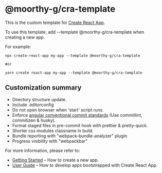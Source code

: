 # @moorthy-g/cra-template

This is the custom template for [Create React App](https://github.com/facebook/create-react-app).

To use this template, add --template @moorthy-g/cra-template when creating a new app.

For example:

```
npx create-react-app my-app --template @moorthy-g/cra-template

#or

yarn create react-app my-app --template @moorthy-g/cra-template
```

## Customization summary

- Directory structure update.
- Include .editorconfig
- Do not open browser when 'start' script runs.
- Enforce [angular conventional commit standards](https://github.com/conventional-changelog/commitlint) (Use commitlint, commitizen & husky).
- Format staged files in pre-commit hook with prettier & pretty-quick.
- Shorter css modules classname in build.
- Bundle reporting with "webpack-bundle-analyzer" plugin
- Progress visibility with "webpackbar"

For more information, please refer to:

- [Getting Started](https://create-react-app.dev/docs/getting-started) – How to create a new app.
- [User Guide](https://create-react-app.dev) – How to develop apps bootstrapped with Create React App.
